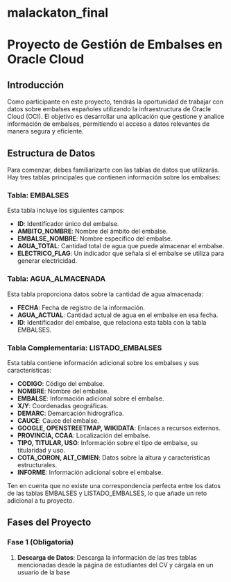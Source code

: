 # malackaton_final
# Proyecto de Gestión de Embalses en Oracle Cloud

## Introducción

Como participante en este proyecto, tendrás la oportunidad de trabajar con datos sobre embalses españoles utilizando la infraestructura de Oracle Cloud (OCI). El objetivo es desarrollar una aplicación que gestione y analice información de embalses, permitiendo el acceso a datos relevantes de manera segura y eficiente.

## Estructura de Datos

Para comenzar, debes familiarizarte con las tablas de datos que utilizarás. Hay tres tablas principales que contienen información sobre los embalses:

### Tabla: EMBALSES

Esta tabla incluye los siguientes campos:

- **ID**: Identificador único del embalse.
- **AMBITO_NOMBRE**: Nombre del ámbito del embalse.
- **EMBALSE_NOMBRE**: Nombre específico del embalse.
- **AGUA_TOTAL**: Cantidad total de agua que puede almacenar el embalse.
- **ELECTRICO_FLAG**: Un indicador que señala si el embalse se utiliza para generar electricidad.

### Tabla: AGUA_ALMACENADA

Esta tabla proporciona datos sobre la cantidad de agua almacenada:

- **FECHA**: Fecha de registro de la información.
- **AGUA_ACTUAL**: Cantidad actual de agua en el embalse en esa fecha.
- **ID**: Identificador del embalse, que relaciona esta tabla con la tabla EMBALSES.

### Tabla Complementaria: LISTADO_EMBALSES

Esta tabla contiene información adicional sobre los embalses y sus características:

- **CODIGO**: Código del embalse.
- **NOMBRE**: Nombre del embalse.
- **EMBALSE**: Información adicional sobre el embalse.
- **X/Y**: Coordenadas geográficas.
- **DEMARC**: Demarcación hidrográfica.
- **CAUCE**: Cauce del embalse.
- **GOOGLE, OPENSTREETMAP, WIKIDATA**: Enlaces a recursos externos.
- **PROVINCIA, CCAA**: Localización del embalse.
- **TIPO, TITULAR, USO**: Información sobre el tipo de embalse, su titularidad y uso.
- **COTA_CORON, ALT_CIMIEN**: Datos sobre la altura y características estructurales.
- **INFORME**: Información adicional sobre el embalse.

Ten en cuenta que no existe una correspondencia perfecta entre los datos de las tablas EMBALSES y LISTADO_EMBALSES, lo que añade un reto adicional a tu proyecto.

## Fases del Proyecto

### Fase 1 (Obligatoria)

1. **Descarga de Datos**: Descarga la información de las tres tablas mencionadas desde la página de estudiantes del CV y cárgala en un usuario de la base

